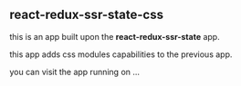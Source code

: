 ## react-redux-ssr-state-css

this is an app built upon the **react-redux-ssr-state** app.

this app adds css modules capabilities to the previous app.

you can visit the app running on ...

